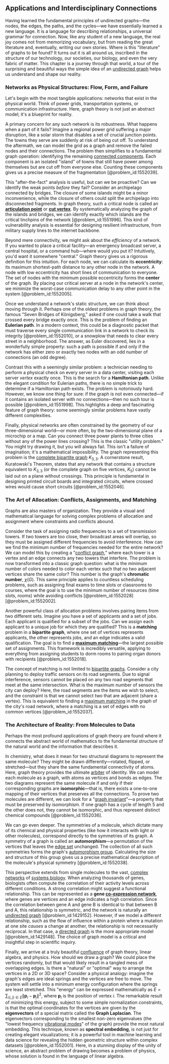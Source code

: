 ## Applications and Interdisciplinary Connections

Having learned the fundamental principles of undirected graphs—the nodes, the edges, the paths, and the cycles—we have essentially learned a new language. It is a language for describing relationships, a universal grammar for connection. Now, like any student of a new language, the real joy comes not from memorizing vocabulary, but from reading the great literature and, eventually, writing our own stories. Where is this "literature" of graphs to be found? It turns out it is all around us, inscribed in the structure of our technology, our societies, our biology, and even the very fabric of matter. This chapter is a journey through that world, a tour of the surprising and beautiful ways the simple idea of an [undirected graph](@article_id:262541) helps us understand and shape our reality.

### Networks as Physical Structures: Flow, Form, and Failure

Let's begin with the most tangible applications: networks that exist in the physical world. Think of power grids, transportation systems, or communication infrastructure. Here, graph theory is not just an abstract model; it's a blueprint for reality.

A primary concern for any such network is its robustness. What happens when a part of it fails? Imagine a regional power grid suffering a major disruption, like a solar storm that disables a set of crucial junction points. The towns they serve are suddenly at risk of being cut off. To understand the aftermath, we can model the grid as a graph and remove the failed nodes and their connections. The problem then simplifies to a fundamental graph operation: identifying the remaining [connected components](@article_id:141387). Each component is an isolated "island" of towns that still have power among themselves but are cut off from everyone else. Counting these components gives us a precise measure of the fragmentation [@problem_id:1552039].

This "after-the-fact" analysis is useful, but can we be proactive? Can we identify the weak points *before* they fail? Consider an archipelago connected by bridges. The closure of some islands might be a minor inconvenience, while the closure of others could split the archipelago into disconnected fragments. In graph theory, such a critical node is called an **[articulation point](@article_id:264005)** or **[cut vertex](@article_id:271739)**. By systematically analyzing the graph of the islands and bridges, we can identify exactly which islands are the critical linchpins of the network [@problem_id:1551996]. This kind of vulnerability analysis is essential for designing resilient infrastructure, from military supply lines to the internet backbone.

Beyond mere connectivity, we might ask about the *efficiency* of a network. If you wanted to place a critical facility—an emergency broadcast server, a central hospital, or a command hub—where would you put it? Intuitively, you'd want it somewhere "central." Graph theory gives us a rigorous definition for this intuition. For each node, we can calculate its **eccentricity**: its maximum shortest-path distance to any other node in the network. A node with low eccentricity has short lines of communication to everyone. The set of nodes with the minimum possible eccentricity forms the **center** of the graph. By placing our critical server at a node in the network's center, we minimize the worst-case communication delay to any other point in the system [@problem_id:1552005].

Once we understand a network's static structure, we can think about moving through it. Perhaps one of the oldest problems in graph theory, the famous "Seven Bridges of Königsberg," asked if one could take a walk that crossed every bridge exactly once. This is the problem of finding an **Eulerian path**. In a modern context, this could be a diagnostic packet that must traverse every single communication link in a network to check its integrity [@problem_id:1552010], or a snowplow that needs to clear every street in a neighborhood. The answer, as Euler discovered, lies in a wonderfully simple property: such a path is possible if and only if the network has either zero or exactly two nodes with an odd number of connections (an odd degree).

Contrast this with a seemingly similar problem: a technician needing to perform a physical check on every server in a data center, visiting each server *vertex* exactly once. This is the search for a **Hamiltonian path**. Unlike the elegant condition for Eulerian paths, there is no simple trick to determine if a Hamiltonian path exists. The problem is notoriously hard. However, we know one thing for sure: if the graph is not even connected—if it contains an isolated server with no connections—then no such tour is possible [@problem_id:1551998]. This highlights a deep and fascinating feature of graph theory: some seemingly similar problems have vastly different complexities.

Finally, physical networks are often constrained by the geometry of our three-dimensional world—or more often, by the two-dimensional plane of a microchip or a map. Can you connect three power plants to three cities without any of the power lines crossing? This is the classic "utility problem." You might try drawing it, but you will always fail. This isn't a failure of imagination; it's a mathematical impossibility. The graph representing this problem is the [complete bipartite graph](@article_id:275735) $K_{3,3}$. A cornerstone result, Kuratowski's Theorem, states that any network that contains a structure equivalent to $K_{3,3}$ (or the complete graph on five vertices, $K_5$) cannot be laid out on a plane without crossings. This principle is fundamental in designing printed circuit boards and integrated circuits, where crossed wires would cause short circuits [@problem_id:1552046].

### The Art of Allocation: Conflicts, Assignments, and Matching

Graphs are also masters of organization. They provide a visual and mathematical language for solving complex problems of allocation and assignment where constraints and conflicts abound.

Consider the task of assigning radio frequencies to a set of transmission towers. If two towers are too close, their broadcast areas will overlap, so they must be assigned different frequencies to avoid interference. How can we find the minimum number of frequencies needed for the entire network? We can model this by creating a "[conflict graph](@article_id:272346)," where each tower is a vertex and an edge connects any two towers that interfere. The problem is now transformed into a classic graph question: what is the minimum number of colors needed to color each vertex such that no two adjacent vertices share the same color? This number is the graph's **chromatic number**, $\chi(G)$. This same principle applies to countless scheduling problems, such as assigning final exams to time slots or classrooms to courses, where the goal is to use the minimum number of resources (time slots, rooms) while avoiding conflicts [@problem_id:1552028] [@problem_id:1552002].

Another powerful class of allocation problems involves pairing items from two different sets. Imagine you have a set of applicants and a set of jobs. Each applicant is qualified for a subset of the jobs. Can we assign each applicant to a unique job for which they are qualified? This is a **matching** problem in a **bipartite graph**, where one set of vertices represents applicants, the other represents jobs, and an edge indicates a valid qualification. The goal is to find a **[maximum matching](@article_id:268456)**—the largest possible set of assignments. This framework is incredibly versatile, applying to everything from assigning students to dorm rooms to pairing organ donors with recipients [@problem_id:1552018].

The concept of matching is not limited to [bipartite graphs](@article_id:261957). Consider a city planning to deploy traffic sensors on its road segments. Due to signal interference, sensors cannot be placed on any two road segments that meet at the same intersection. What is the maximum number of sensors the city can deploy? Here, the road segments are the items we wish to select, and the constraint is that we cannot select two that are adjacent (share a vertex). This is equivalent to finding a [maximum matching](@article_id:268456) in the graph of the city's road network, where a matching is a set of edges with no common vertices [@problem_id:1552037].

### The Architecture of Reality: From Molecules to Data

Perhaps the most profound applications of graph theory are found where it connects the abstract world of mathematics to the fundamental structure of the natural world and the information that describes it.

In chemistry, what does it mean for two structural diagrams to represent the same molecule? They might be drawn differently—rotated, flipped, or stretched—but they share the same fundamental connectivity of atoms. Here, graph theory provides the ultimate [arbiter](@article_id:172555) of identity. We can model each molecule as a graph, with atoms as vertices and bonds as edges. The two diagrams represent the same molecule if and only if their corresponding graphs are **isomorphic**—that is, there exists a one-to-one mapping of their vertices that preserves all the connections. To prove two molecules are different, we can look for a "[graph invariant](@article_id:273976)"—a property that must be preserved by isomorphism. If one graph has a cycle of length 5 and the other does not, they cannot be isomorphic, and thus represent distinct chemical compounds [@problem_id:1552036].

We can go even deeper. The symmetries of a molecule, which dictate many of its chemical and physical properties (like how it interacts with light or other molecules), correspond directly to the symmetries of its graph. A symmetry of a graph is called an **automorphism**—a permutation of the vertices that leaves the [edge set](@article_id:266666) unchanged. The collection of all such symmetries forms the graph's [automorphism group](@article_id:139178). Calculating the size and structure of this group gives us a precise mathematical description of the molecule's physical symmetry [@problem_id:1552038].

This perspective extends from single molecules to the vast, [complex networks](@article_id:261201) of [systems biology](@article_id:148055). When analyzing thousands of genes, biologists often compute the correlation of their activity levels across different conditions. A strong correlation might suggest a functional relationship. This can be represented as a **gene [co-expression network](@article_id:263027)**, where genes are vertices and an edge indicates a high correlation. Since the correlation between gene A and gene B is identical to that between B and A, this relationship is symmetric, and the network is naturally an [undirected graph](@article_id:262541) [@problem_id:1429152]. However, if we model a different relationship, such as the flow of influence within a protein where a mutation at one site *causes* a change at another, the relationship is not necessarily reciprocal. In that case, a [directed graph](@article_id:265041) is the more appropriate model [@problem_id:1429148]. The choice of graph model is a critical and insightful step in scientific inquiry.

Finally, we arrive at a truly beautiful [confluence](@article_id:196661) of graph theory, linear algebra, and physics. How should we draw a graph? We could place the vertices randomly, but that would likely result in a tangled mess of overlapping edges. Is there a "natural" or "optimal" way to arrange the vertices in a 2D or 3D space? Consider a physical analogy: imagine the graph's edges are ideal springs and the vertices are free to move. The system will settle into a minimum energy configuration where the springs are least stretched. This "energy" can be expressed mathematically as $E = \sum_{(i, j) \in E} \|\mathbf{p}_i - \mathbf{p}_j\|^2$, where $\mathbf{p}_i$ is the position of vertex $i$. The remarkable result of minimizing this energy, subject to some simple normalization constraints, is that the optimal coordinates for the vertices are given by the **eigenvectors** of a special matrix called the **Graph Laplacian**. The eigenvectors corresponding to the smallest non-zero eigenvalues (the "lowest frequency [vibrational modes](@article_id:137394)" of the graph) provide the most natural embedding. This technique, known as **spectral embedding**, is not just for creating elegant visualizations; it is a powerful tool in machine learning and data science for revealing the hidden geometric structure within complex datasets [@problem_id:1552001]. Here, in a stunning display of the unity of science, an abstract problem of drawing becomes a problem of physics, whose solution is found in the language of linear algebra.